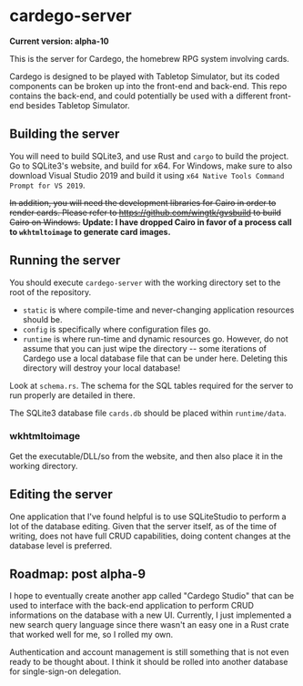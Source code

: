 # cardego-server

**Current version: alpha-10**

This is the server for Cardego, the homebrew RPG system involving cards.

Cardego is designed to be played with Tabletop Simulator, but its coded
components can be broken up into the front-end and back-end. This repo
contains the back-end, and could potentially be used with a different
front-end besides Tabletop Simulator.

## Building the server

You will need to build SQLite3, and use Rust and `cargo` to build the
project. Go to SQLite3's website, and build for x64. For Windows, make
sure to also download Visual Studio 2019 and build it using `x64 Native
Tools Command Prompt for VS 2019`.

~~In addition, you will need the development libraries for Cairo in
order to render cards. Please refer to
https://github.com/wingtk/gvsbuild to build Cairo on Windows.~~
**Update: I have dropped Cairo in favor of a process call to
`wkhtmltoimage` to generate card images.**

## Running the server

You should execute `cardego-server` with the working directory set to
the root of the repository.

- `static` is where compile-time and never-changing application
  resources should be.
- `config` is specifically where configuration files go.
- `runtime` is where run-time and dynamic resources go. However, do not
  assume that you can just wipe the directory -- some iterations of
  Cardego use a local database file that can be under here. Deleting
  this directory will destroy your local database!

Look at `schema.rs`. The schema for the SQL tables required for the
server to run properly are detailed in there.

The SQLite3 database file `cards.db` should be placed within
`runtime/data`.

### wkhtmltoimage

Get the executable/DLL/so from the website, and then also place it in
the working directory.

## Editing the server

One application that I've found helpful is to use SQLiteStudio to
perform a lot of the database editing. Given that the server itself, as
of the time of writing, does not have full CRUD capabilities, doing
content changes at the database level is preferred.

## Roadmap: post alpha-9

I hope to eventually create another app called "Cardego Studio" that can
be used to interface with the back-end application to perform CRUD
informations on the database with a new UI. Currently, I just
implemented a new search query language since there wasn't an easy one
in a Rust crate that worked well for me, so I rolled my own.

Authentication and account management is still something that is not
even ready to be thought about. I think it should be rolled into another
database for single-sign-on delegation.
